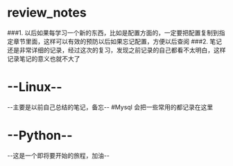 # review_notes

###1. 以后如果每学习一个新的东西，比如是配置方面的，一定要把配置复制到指定章节里面，这样可以有效的预防以后如果忘记配置，方便以后查阅
###2. 笔记还是非常详细的记录，经过这次的复习，发现之前记录的自己都看不太明白，这样记录笔记的意义也就不大了

# --Linux--
--主要是以前自己总结的笔记，备忘--
#Mysql
会把一些常用的都记录在这里
# --Python--
--这是一个即将要开始的旅程，加油--
